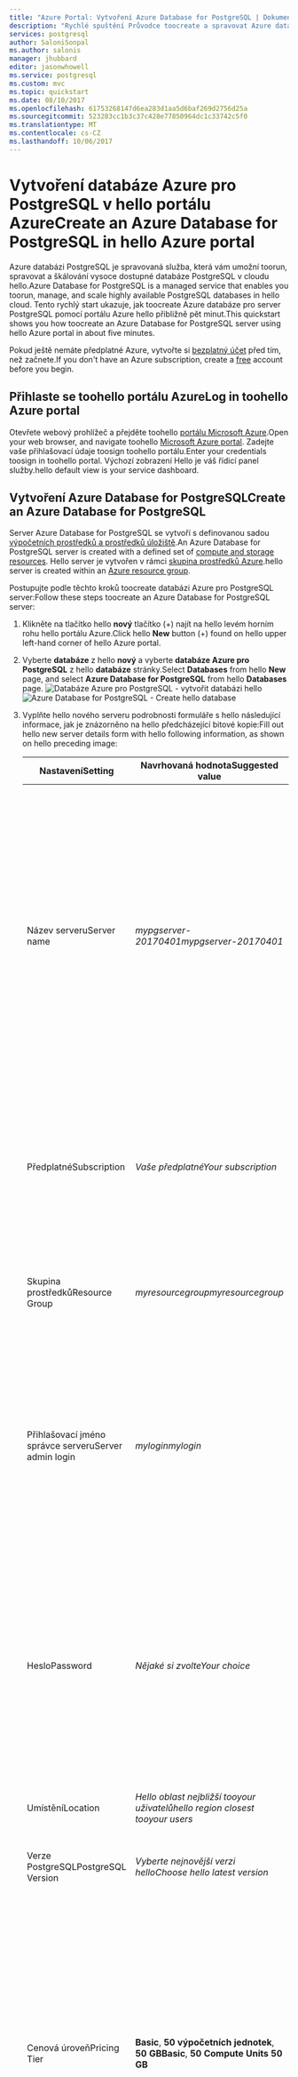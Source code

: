```yaml
---
title: "Azure Portal: Vytvoření Azure Database for PostgreSQL | Dokumentace Microsoftu"
description: "Rychlé spuštění Průvodce toocreate a spravovat Azure databáze pro server PostgreSQL pomocí portálu Azure uživatelské rozhraní."
services: postgresql
author: SaloniSonpal
ms.author: salonis
manager: jhubbard
editor: jasonwhowell
ms.service: postgresql
ms.custom: mvc
ms.topic: quickstart
ms.date: 08/10/2017
ms.openlocfilehash: 61753268147d6ea283d1aa5d6baf269d2756d25a
ms.sourcegitcommit: 523283cc1b3c37c428e77850964dc1c33742c5f0
ms.translationtype: MT
ms.contentlocale: cs-CZ
ms.lasthandoff: 10/06/2017
---
```

# <a name="create-an-azure-database-for-postgresql-in-hello-azure-portal"></a><span data-ttu-id="3c32f-103">Vytvoření databáze Azure pro PostgreSQL v hello portálu Azure</span><span class="sxs-lookup"><span data-stu-id="3c32f-103">Create an Azure Database for PostgreSQL in hello Azure portal</span></span>

<span data-ttu-id="3c32f-104">Azure databázi PostgreSQL je spravovaná služba, která vám umožní toorun, spravovat a škálování vysoce dostupné databáze PostgreSQL v cloudu hello.</span><span class="sxs-lookup"><span data-stu-id="3c32f-104">Azure Database for PostgreSQL is a managed service that enables you toorun, manage, and scale highly available PostgreSQL databases in hello cloud.</span></span> <span data-ttu-id="3c32f-105">Tento rychlý start ukazuje, jak toocreate Azure databáze pro server PostgreSQL pomocí portálu Azure hello přibližně pět minut.</span><span class="sxs-lookup"><span data-stu-id="3c32f-105">This quickstart shows you how toocreate an Azure Database for PostgreSQL server using hello Azure portal in about five minutes.</span></span>

<span data-ttu-id="3c32f-106">Pokud ještě nemáte předplatné Azure, vytvořte si [bezplatný účet](https://azure.microsoft.com/free/) před tím, než začnete.</span><span class="sxs-lookup"><span data-stu-id="3c32f-106">If you don't have an Azure subscription, create a [free](https://azure.microsoft.com/free/) account before you begin.</span></span>

## <a name="log-in-toohello-azure-portal"></a><span data-ttu-id="3c32f-107">Přihlaste se toohello portálu Azure</span><span class="sxs-lookup"><span data-stu-id="3c32f-107">Log in toohello Azure portal</span></span>
<span data-ttu-id="3c32f-108">Otevřete webový prohlížeč a přejděte toohello [portálu Microsoft Azure](https://portal.azure.com/).</span><span class="sxs-lookup"><span data-stu-id="3c32f-108">Open your web browser, and navigate toohello [Microsoft Azure portal](https://portal.azure.com/).</span></span> <span data-ttu-id="3c32f-109">Zadejte vaše přihlašovací údaje toosign toohello portálu.</span><span class="sxs-lookup"><span data-stu-id="3c32f-109">Enter your credentials toosign in toohello portal.</span></span> <span data-ttu-id="3c32f-110">Výchozí zobrazení Hello je váš řídicí panel služby.</span><span class="sxs-lookup"><span data-stu-id="3c32f-110">hello default view is your service dashboard.</span></span>

## <a name="create-an-azure-database-for-postgresql"></a><span data-ttu-id="3c32f-111">Vytvoření Azure Database for PostgreSQL</span><span class="sxs-lookup"><span data-stu-id="3c32f-111">Create an Azure Database for PostgreSQL</span></span>

<span data-ttu-id="3c32f-112">Server Azure Database for PostgreSQL se vytvoří s definovanou sadou [výpočetních prostředků a prostředků úložiště](./concepts-compute-unit-and-storage.md).</span><span class="sxs-lookup"><span data-stu-id="3c32f-112">An Azure Database for PostgreSQL server is created with a defined set of [compute and storage resources](./concepts-compute-unit-and-storage.md).</span></span> <span data-ttu-id="3c32f-113">Hello server je vytvořen v rámci [skupina prostředků Azure](../azure-resource-manager/resource-group-overview.md).</span><span class="sxs-lookup"><span data-stu-id="3c32f-113">hello server is created within an [Azure resource group](../azure-resource-manager/resource-group-overview.md).</span></span>

<span data-ttu-id="3c32f-114">Postupujte podle těchto kroků toocreate databázi Azure pro PostgreSQL server:</span><span class="sxs-lookup"><span data-stu-id="3c32f-114">Follow these steps toocreate an Azure Database for PostgreSQL server:</span></span>
1.  <span data-ttu-id="3c32f-115">Klikněte na tlačítko hello **nový** tlačítko (+) najít na hello levém horním rohu hello portálu Azure.</span><span class="sxs-lookup"><span data-stu-id="3c32f-115">Click hello **New** button (+) found on hello upper left-hand corner of hello Azure portal.</span></span>
2.  <span data-ttu-id="3c32f-116">Vyberte **databáze** z hello **nový** a vyberte **databáze Azure pro PostgreSQL** z hello **databáze** stránky.</span><span class="sxs-lookup"><span data-stu-id="3c32f-116">Select **Databases** from hello **New** page, and select **Azure Database for PostgreSQL** from hello **Databases** page.</span></span>
 <span data-ttu-id="3c32f-117">![Databáze Azure pro PostgreSQL - vytvořit databázi hello](./media/quickstart-create-database-portal/1-create-database.png)</span><span class="sxs-lookup"><span data-stu-id="3c32f-117">![Azure Database for PostgreSQL - Create hello database](./media/quickstart-create-database-portal/1-create-database.png)</span></span>

3.  <span data-ttu-id="3c32f-118">Vyplňte hello nového serveru podrobnosti formuláře s hello následující informace, jak je znázorněno na hello předcházející bitové kopie:</span><span class="sxs-lookup"><span data-stu-id="3c32f-118">Fill out hello new server details form with hello following information, as shown on hello preceding image:</span></span>

    <span data-ttu-id="3c32f-119">Nastavení</span><span class="sxs-lookup"><span data-stu-id="3c32f-119">Setting</span></span>|<span data-ttu-id="3c32f-120">Navrhovaná hodnota</span><span class="sxs-lookup"><span data-stu-id="3c32f-120">Suggested value</span></span>|<span data-ttu-id="3c32f-121">Popis</span><span class="sxs-lookup"><span data-stu-id="3c32f-121">Description</span></span>
    ---|---|---
    <span data-ttu-id="3c32f-122">Název serveru</span><span class="sxs-lookup"><span data-stu-id="3c32f-122">Server name</span></span> |<span data-ttu-id="3c32f-123">*mypgserver-20170401*</span><span class="sxs-lookup"><span data-stu-id="3c32f-123">*mypgserver-20170401*</span></span>|<span data-ttu-id="3c32f-124">Zvolte jedinečný název serveru, který identifikuje váš server Azure Database for PostgreSQL.</span><span class="sxs-lookup"><span data-stu-id="3c32f-124">Choose a unique name that identifies your Azure Database for PostgreSQL server.</span></span> <span data-ttu-id="3c32f-125">název domény Hello *postgres.database.azure.com* je název serveru připojením toohello přinášejí tooconnect aplikace k.</span><span class="sxs-lookup"><span data-stu-id="3c32f-125">hello domain name *postgres.database.azure.com* is appended toohello server name you provide for applications tooconnect to.</span></span> <span data-ttu-id="3c32f-126">název serveru Hello může obsahovat jenom malá písmena, číslice a znak hello pomlčku (-) a musí obsahovat od 3 do 63 znaků.</span><span class="sxs-lookup"><span data-stu-id="3c32f-126">hello server name can contain only lowercase letters, numbers, and hello hyphen (-) character, and it must contain from 3 through 63 characters.</span></span>
    <span data-ttu-id="3c32f-127">Předplatné</span><span class="sxs-lookup"><span data-stu-id="3c32f-127">Subscription</span></span>|<span data-ttu-id="3c32f-128">*Vaše předplatné*</span><span class="sxs-lookup"><span data-stu-id="3c32f-128">*Your subscription*</span></span>|<span data-ttu-id="3c32f-129">Hello předplatné Azure, který má toouse pro váš server.</span><span class="sxs-lookup"><span data-stu-id="3c32f-129">hello Azure subscription that you want toouse for your server.</span></span> <span data-ttu-id="3c32f-130">Pokud máte více předplatných, zvolte hello příslušné předplatné, ve kterém se fakturuje hello prostředků pro.</span><span class="sxs-lookup"><span data-stu-id="3c32f-130">If you have multiple subscriptions, choose hello appropriate subscription in which hello resource is billed for.</span></span>
    <span data-ttu-id="3c32f-131">Skupina prostředků</span><span class="sxs-lookup"><span data-stu-id="3c32f-131">Resource Group</span></span>|<span data-ttu-id="3c32f-132">*myresourcegroup*</span><span class="sxs-lookup"><span data-stu-id="3c32f-132">*myresourcegroup*</span></span>| <span data-ttu-id="3c32f-133">Můžete vytvořit nový název skupiny prostředků nebo použít některý ze stávajících ve vašem předplatném.</span><span class="sxs-lookup"><span data-stu-id="3c32f-133">You may make a new resource group name, or use an existing one from your subscription.</span></span>
    <span data-ttu-id="3c32f-134">Přihlašovací jméno správce serveru</span><span class="sxs-lookup"><span data-stu-id="3c32f-134">Server admin login</span></span> |<span data-ttu-id="3c32f-135">*mylogin*</span><span class="sxs-lookup"><span data-stu-id="3c32f-135">*mylogin*</span></span>| <span data-ttu-id="3c32f-136">Zkontrolujte vlastní toouse účtu přihlášení, při připojování serveru toohello.</span><span class="sxs-lookup"><span data-stu-id="3c32f-136">Make your own login account toouse when connecting toohello server.</span></span> <span data-ttu-id="3c32f-137">Hello správce přihlašovací jméno nemůže být 'azure_superuser', 'azure_pg_admin', "admin", 'správce, "kořenový", 'hosta' nebo 'veřejné' a nesmí začínat na 'pg_'.</span><span class="sxs-lookup"><span data-stu-id="3c32f-137">hello admin login name cannot be 'azure_superuser', 'azure_pg_admin', 'admin', 'administrator', 'root', 'guest', or 'public', and cannot start with 'pg_'.</span></span>
    <span data-ttu-id="3c32f-138">Heslo</span><span class="sxs-lookup"><span data-stu-id="3c32f-138">Password</span></span> |<span data-ttu-id="3c32f-139">*Nějaké si zvolte*</span><span class="sxs-lookup"><span data-stu-id="3c32f-139">*Your choice*</span></span> | <span data-ttu-id="3c32f-140">Vytvořte nové heslo pro účet správce serveru hello.</span><span class="sxs-lookup"><span data-stu-id="3c32f-140">Create a new password for hello server admin account.</span></span> <span data-ttu-id="3c32f-141">Musí obsahovat z 8 too128 znaků.</span><span class="sxs-lookup"><span data-stu-id="3c32f-141">Must contain from 8 too128 characters.</span></span> <span data-ttu-id="3c32f-142">Heslo musí obsahovat znaky ze tří z následujících kategorií hello: velká písmena, malá písmena anglické abecedy, čísla (0-9) a jiné než alfanumerické znaky (!, $, #, %, atd.).</span><span class="sxs-lookup"><span data-stu-id="3c32f-142">Your password must contain characters from three of hello following categories – English uppercase letters, English lowercase letters, numbers (0-9), and non-alphanumeric characters (!, $, #, %, etc.).</span></span>
    <span data-ttu-id="3c32f-143">Umístění</span><span class="sxs-lookup"><span data-stu-id="3c32f-143">Location</span></span>|<span data-ttu-id="3c32f-144">*Hello oblast nejbližší tooyour uživatelů*</span><span class="sxs-lookup"><span data-stu-id="3c32f-144">*hello region closest tooyour users*</span></span>| <span data-ttu-id="3c32f-145">Vyberte hello umístění, které je nejblíže tooyour uživatele.</span><span class="sxs-lookup"><span data-stu-id="3c32f-145">Choose hello location that's closest tooyour users.</span></span>
    <span data-ttu-id="3c32f-146">Verze PostgreSQL</span><span class="sxs-lookup"><span data-stu-id="3c32f-146">PostgreSQL Version</span></span>|<span data-ttu-id="3c32f-147">*Vyberte nejnovější verzi hello*</span><span class="sxs-lookup"><span data-stu-id="3c32f-147">*Choose hello latest version*</span></span>| <span data-ttu-id="3c32f-148">Vyberte nejnovější verzi hello, pokud nemáte konkrétní požadavky.</span><span class="sxs-lookup"><span data-stu-id="3c32f-148">Choose hello latest version unless you have specific requirements.</span></span>
    <span data-ttu-id="3c32f-149">Cenová úroveň</span><span class="sxs-lookup"><span data-stu-id="3c32f-149">Pricing Tier</span></span> | <span data-ttu-id="3c32f-150">**Basic**, **50 výpočetních jednotek**, **50 GB**</span><span class="sxs-lookup"><span data-stu-id="3c32f-150">**Basic**, **50 Compute Units** **50 GB**</span></span> | <span data-ttu-id="3c32f-151">Klikněte na tlačítko **cenová úroveň** toospecify hello služby vrstvy a úroveň výkonu pro novou databázi.</span><span class="sxs-lookup"><span data-stu-id="3c32f-151">Click **Pricing tier** toospecify hello service tier and performance level for your new database.</span></span> <span data-ttu-id="3c32f-152">Zvolte úroveň Basic hello karty v horní části hello.</span><span class="sxs-lookup"><span data-stu-id="3c32f-152">Choose Basic tier in hello tab at hello top.</span></span> <span data-ttu-id="3c32f-153">Klikněte na tlačítko hello levého konce hello výpočetní jednotky posuvníku tooadjust hello hodnota toohello minimem k dispozici pro tento rychlý start.</span><span class="sxs-lookup"><span data-stu-id="3c32f-153">Click hello left end of hello Compute Units slider tooadjust hello value toohello least amount available for this quickstart.</span></span> <span data-ttu-id="3c32f-154">Klikněte na tlačítko **Ok** toosave hello cenová úroveň výběru.</span><span class="sxs-lookup"><span data-stu-id="3c32f-154">Click **Ok** toosave hello pricing tier selection.</span></span> <span data-ttu-id="3c32f-155">V tématu hello následující snímek obrazovky.</span><span class="sxs-lookup"><span data-stu-id="3c32f-155">See hello following screenshot.</span></span>
    | <span data-ttu-id="3c32f-156">Toodashboard PIN kód</span><span class="sxs-lookup"><span data-stu-id="3c32f-156">Pin toodashboard</span></span> | <span data-ttu-id="3c32f-157">Zaškrtnout</span><span class="sxs-lookup"><span data-stu-id="3c32f-157">Check</span></span> | <span data-ttu-id="3c32f-158">Zkontrolujte hello **Pin toodashboard** možnost tooallow snadné sledování serveru na stránce hello front řídicí panel portálu Azure.</span><span class="sxs-lookup"><span data-stu-id="3c32f-158">Check hello **Pin toodashboard** option tooallow easy tracking of your server on hello front dashboard page of your Azure portal.</span></span>

  > [!IMPORTANT]
  > <span data-ttu-id="3c32f-159">Hello přihlašovací jméno správce serveru a heslo, které tady zadáte jsou požadované toolog toohello serveru a její databáze dále v této úvodní.</span><span class="sxs-lookup"><span data-stu-id="3c32f-159">hello server admin login and password that you specify here are required toolog in toohello server and its databases later in this quick start.</span></span> <span data-ttu-id="3c32f-160">Tyto informace si zapamatujte nebo poznamenejte pro pozdější použití.</span><span class="sxs-lookup"><span data-stu-id="3c32f-160">Remember or record this information for later use.</span></span>

    ![Azure databázi PostgreSQL - vybrat hello cenové úrovně](./media/quickstart-create-database-portal/2-service-tier.png)

4.  <span data-ttu-id="3c32f-162">Klikněte na tlačítko **vytvořit** tooprovision hello serveru.</span><span class="sxs-lookup"><span data-stu-id="3c32f-162">Click **Create** tooprovision hello server.</span></span> <span data-ttu-id="3c32f-163">Zřizování trvá několik minut, až minut too20 maximální.</span><span class="sxs-lookup"><span data-stu-id="3c32f-163">Provisioning takes a few minutes, up too20 minutes maximum.</span></span>

5.  <span data-ttu-id="3c32f-164">Na panelu nástrojů hello, klikněte na tlačítko **oznámení** procesu nasazení toomonitor hello.</span><span class="sxs-lookup"><span data-stu-id="3c32f-164">On hello toolbar, click **Notifications** toomonitor hello deployment process.</span></span>
 <span data-ttu-id="3c32f-165">![Azure Database for PostgreSQL – zobrazení oznámení](./media/quickstart-create-database-portal/3-notifications.png)</span><span class="sxs-lookup"><span data-stu-id="3c32f-165">![Azure Database for PostgreSQL - See notifications](./media/quickstart-create-database-portal/3-notifications.png)</span></span>
   
  <span data-ttu-id="3c32f-166">Ve výchozím nastavení se databáze **postgres** vytvoří v rámci vašeho serveru.</span><span class="sxs-lookup"><span data-stu-id="3c32f-166">By default, **postgres** database gets created under your server.</span></span> <span data-ttu-id="3c32f-167">Hello [postgres](https://www.postgresql.org/docs/9.6/static/app-initdb.html) databáze je výchozí databáze určené výhradně pro uživatele, nástroje a aplikace třetích stran.</span><span class="sxs-lookup"><span data-stu-id="3c32f-167">hello [postgres](https://www.postgresql.org/docs/9.6/static/app-initdb.html) database is a default database meant for use by users, utilities, and third-party applications.</span></span> 

## <a name="configure-a-server-level-firewall-rule"></a><span data-ttu-id="3c32f-168">Konfigurace pravidla brány firewall na úrovni serveru</span><span class="sxs-lookup"><span data-stu-id="3c32f-168">Configure a server-level firewall rule</span></span>

<span data-ttu-id="3c32f-169">Hello databáze Azure pro službu PostgreSQL vytvoří brána firewall na úrovni serveru hello.</span><span class="sxs-lookup"><span data-stu-id="3c32f-169">hello Azure Database for PostgreSQL service creates a firewall at hello server-level.</span></span> <span data-ttu-id="3c32f-170">Tato brána firewall brání externí aplikace a nástroje pro připojení serveru toohello a všechny databáze na serveru hello, pokud pravidlo brány firewall není vytvořená tooopen hello brány firewall pro konkrétní IP adresy.</span><span class="sxs-lookup"><span data-stu-id="3c32f-170">This firewall prevents external applications and tools from connecting toohello server and any databases on hello server, unless a firewall rule is created tooopen hello firewall for specific IP addresses.</span></span> 

1.  <span data-ttu-id="3c32f-171">Po dokončení nasazení hello umístit si server.</span><span class="sxs-lookup"><span data-stu-id="3c32f-171">Locate your server after hello deployment completes.</span></span> <span data-ttu-id="3c32f-172">V případě potřeby ho můžete vyhledat.</span><span class="sxs-lookup"><span data-stu-id="3c32f-172">If needed, you can search for it.</span></span> <span data-ttu-id="3c32f-173">Klikněte například na **všechny prostředky** z nabídky na levé straně hello a zadejte název serveru hello (jako je například hello *mypgserver 20170401*) toosearch pro nově vytvořený server.</span><span class="sxs-lookup"><span data-stu-id="3c32f-173">For example, click **All Resources** from hello left-hand menu and type in hello server name (such as hello example *mypgserver-20170401*) toosearch for your newly created server.</span></span> <span data-ttu-id="3c32f-174">Klikněte na název serveru uvedené v výsledek hledání hello.</span><span class="sxs-lookup"><span data-stu-id="3c32f-174">Click on your server name listed in hello search result.</span></span> <span data-ttu-id="3c32f-175">Hello **přehled** stránky pro váš server otevře a poskytuje možnosti pro další konfiguraci.</span><span class="sxs-lookup"><span data-stu-id="3c32f-175">hello **Overview** page for your server opens and provides options for further configuration.</span></span>
 
    ![Azure Database for PostgreSQL – hledání názvu serveru](./media/quickstart-create-database-portal/4-locate.png)

2.  <span data-ttu-id="3c32f-177">Na stránce server hello vyberte **zabezpečení připojení**.</span><span class="sxs-lookup"><span data-stu-id="3c32f-177">On hello server page, select **Connection security**.</span></span> 
    <span data-ttu-id="3c32f-178">![Azure Database for PostgreSQL – vytvoření pravidla brány firewall](./media/quickstart-create-database-portal/5-firewall-2.png)</span><span class="sxs-lookup"><span data-stu-id="3c32f-178">![Azure Database for PostgreSQL - Create Firewall rule](./media/quickstart-create-database-portal/5-firewall-2.png)</span></span>

3.  <span data-ttu-id="3c32f-179">V části hello **pravidla brány Firewall** záhlaví, klikněte na tlačítko hello prázdné textového pole v hello **název pravidla** sloupec toobegin vytvoření pravidla brány firewall hello.</span><span class="sxs-lookup"><span data-stu-id="3c32f-179">Under hello **Firewall rules** heading, click in hello blank text box in hello **Rule Name** column toobegin creating hello firewall rule.</span></span> 

    <span data-ttu-id="3c32f-180">Pro tento rychlý start můžeme povolit všechny IP adresy do serveru hello vyplněním hello textového pole v každém sloupci s hello následující hodnoty:</span><span class="sxs-lookup"><span data-stu-id="3c32f-180">For this quick start, let's allow all IP addresses into hello server by filling in hello text box in each column with hello following values:</span></span>

    <span data-ttu-id="3c32f-181">Název pravidla</span><span class="sxs-lookup"><span data-stu-id="3c32f-181">Rule Name</span></span> | <span data-ttu-id="3c32f-182">Počáteční IP adresa</span><span class="sxs-lookup"><span data-stu-id="3c32f-182">Start IP</span></span> | <span data-ttu-id="3c32f-183">Koncová IP adresa</span><span class="sxs-lookup"><span data-stu-id="3c32f-183">End IP</span></span> 
    ---|---|---
    <span data-ttu-id="3c32f-184">AllowAllIps</span><span class="sxs-lookup"><span data-stu-id="3c32f-184">AllowAllIps</span></span> |  <span data-ttu-id="3c32f-185">0.0.0.0</span><span class="sxs-lookup"><span data-stu-id="3c32f-185">0.0.0.0</span></span> | <span data-ttu-id="3c32f-186">255.255.255.255</span><span class="sxs-lookup"><span data-stu-id="3c32f-186">255.255.255.255</span></span>

4. <span data-ttu-id="3c32f-187">Na hello horním panelu nástrojů stránky zabezpečení hello připojení, klikněte na tlačítko **Uložit**.</span><span class="sxs-lookup"><span data-stu-id="3c32f-187">On hello upper toolbar of hello Connection security page, click **Save**.</span></span> <span data-ttu-id="3c32f-188">Počkejte pár chvil a Všimněte si hello oznámení zobrazující, že aktualizace zabezpečení připojení byla dokončena úspěšně než budete pokračovat.</span><span class="sxs-lookup"><span data-stu-id="3c32f-188">Wait for a few moments and notice hello notification showing that updating connection security has finished successfully before continuing.</span></span>

    > [!NOTE]
    > <span data-ttu-id="3c32f-189">Připojení tooyour Azure databáze pro PostgreSQL server komunikovat přes port 5432.</span><span class="sxs-lookup"><span data-stu-id="3c32f-189">Connections tooyour Azure Database for PostgreSQL server communicate over port 5432.</span></span> <span data-ttu-id="3c32f-190">Pokud se pokoušíte tooconnect z podnikové sítě, odchozí provoz přes port 5432 nemusí mít povolený bránou firewall vaší sítě.</span><span class="sxs-lookup"><span data-stu-id="3c32f-190">If you are trying tooconnect from within a corporate network, outbound traffic over port 5432 may not be allowed by your network's firewall.</span></span> <span data-ttu-id="3c32f-191">Pokud ano, nebudete moct tooconnect tooyour serveru, pokud vaše IT oddělení otevře port 5432.</span><span class="sxs-lookup"><span data-stu-id="3c32f-191">If so, you will not be able tooconnect tooyour server unless your IT department opens port 5432.</span></span>
    >

## <a name="get-hello-connection-information"></a><span data-ttu-id="3c32f-192">Získat informace o připojení hello</span><span class="sxs-lookup"><span data-stu-id="3c32f-192">Get hello connection information</span></span>

<span data-ttu-id="3c32f-193">Při vytvoření našeho serveru Azure Database for PostgreSQL se vytvoří i výchozí databáze **postgres**.</span><span class="sxs-lookup"><span data-stu-id="3c32f-193">When we created our Azure Database for PostgreSQL server, a default database named **postgres** gets created.</span></span> <span data-ttu-id="3c32f-194">tooconnect tooyour databázový server, musíte tooremember hello celého serveru název a správce přihlašovací údaje.</span><span class="sxs-lookup"><span data-stu-id="3c32f-194">tooconnect tooyour database server, you need tooremember hello full server name and admin login credentials.</span></span> <span data-ttu-id="3c32f-195">Může mít poznamenat tyto hodnoty dříve v hello rychlý start článku.</span><span class="sxs-lookup"><span data-stu-id="3c32f-195">You may have noted those values earlier in hello quick start article.</span></span> <span data-ttu-id="3c32f-196">V případě, že jste to udělali není, budete moci snadno najít hello název a přihlašovací informace o serveru ze stránky přehled server hello v hello portálu Azure.</span><span class="sxs-lookup"><span data-stu-id="3c32f-196">In case you did not, you can easily find hello server name and login information from hello server Overview page in hello Azure portal.</span></span>

1. <span data-ttu-id="3c32f-197">Otevřete stránku **Přehled** vašeho serveru.</span><span class="sxs-lookup"><span data-stu-id="3c32f-197">Open your server's **Overview** page.</span></span> <span data-ttu-id="3c32f-198">Poznamenejte si hello **název serveru** a **přihlašovací jméno pro Server správce**.</span><span class="sxs-lookup"><span data-stu-id="3c32f-198">Make a note of hello **Server name** and **Server admin login name**.</span></span>
    <span data-ttu-id="3c32f-199">Ukazatele myši každé pole a toohello vpravo od textu hello se zobrazí ikona kopírování hello.</span><span class="sxs-lookup"><span data-stu-id="3c32f-199">Hover your cursor over each field, and hello copy icon appears toohello right of hello text.</span></span> <span data-ttu-id="3c32f-200">Klikněte na ikonu kopírování hello jako potřebné toocopy hello hodnoty.</span><span class="sxs-lookup"><span data-stu-id="3c32f-200">Click hello copy icon as needed toocopy hello values.</span></span>

 ![Azure Database for PostgreSQL – přihlašovací jméno správce serveru](./media/quickstart-create-database-portal/6-server-name.png)

## <a name="connect-toopostgresql-database-using-psql-in-cloud-shell"></a><span data-ttu-id="3c32f-202">Připojit databáze tooPostgreSQL pomocí psql v prostředí cloudu</span><span class="sxs-lookup"><span data-stu-id="3c32f-202">Connect tooPostgreSQL database using psql in Cloud Shell</span></span>

<span data-ttu-id="3c32f-203">Existuje řada aplikací můžete použít tooconnect tooyour Azure databáze pro PostgreSQL server.</span><span class="sxs-lookup"><span data-stu-id="3c32f-203">There are a number of applications you can use tooconnect tooyour Azure Database for PostgreSQL server.</span></span> <span data-ttu-id="3c32f-204">Nejprve použijeme hello psql nástroj příkazového řádku tooillustrate jak tooconnect toohello serveru.</span><span class="sxs-lookup"><span data-stu-id="3c32f-204">Let's first use hello psql command-line utility tooillustrate how tooconnect toohello server.</span></span>  <span data-ttu-id="3c32f-205">Můžete použít webový prohlížeč a hello prostředí cloudu Azure podle postupu popsaného tady bez hello potřebovat tooinstall žádný další software.</span><span class="sxs-lookup"><span data-stu-id="3c32f-205">You can use a web browser and hello Azure Cloud Shell as described here without hello need tooinstall any additional software.</span></span> <span data-ttu-id="3c32f-206">Pokud máte nástroj psql hello nainstalovány místně na vlastní počítače, můžete zde také připojit.</span><span class="sxs-lookup"><span data-stu-id="3c32f-206">If you have hello psql utility installed locally on your own machine, you can connect from there as well.</span></span>

1. <span data-ttu-id="3c32f-207">Spusťte hello prostředí cloudu Azure prostřednictvím terminálu ikonu hello v horním navigačním podokně hello.</span><span class="sxs-lookup"><span data-stu-id="3c32f-207">Launch hello Azure Cloud Shell via hello terminal icon on hello top navigation pane.</span></span>

   ![Azure Database for PostgreSQL – ikona terminálu Azure Cloud Shell](./media/quickstart-create-database-portal/7-cloud-console.png)

2. <span data-ttu-id="3c32f-209">Otevře se v prohlížeči, které příkazy prostředí bash tootype Hello prostředí cloudu Azure.</span><span class="sxs-lookup"><span data-stu-id="3c32f-209">hello Azure Cloud Shell opens in your browser, enabling you tootype bash shell commands.</span></span>

   ![Azure Database for PostgreSQL – příkazový řádek Bash služby Azure Shell](./media/quickstart-create-database-portal/8-bash.png)

3. <span data-ttu-id="3c32f-211">Na příkazovém řádku prostředí cloudu hello připojte databáze tooa ve vaší databázi Azure pro PostgreSQL server zadáním hello psql příkazového řádku hello zelená řádku.</span><span class="sxs-lookup"><span data-stu-id="3c32f-211">At hello Cloud Shell prompt, connect tooa database in your Azure Database for PostgreSQL server by typing hello psql command line at hello green prompt.</span></span>

    <span data-ttu-id="3c32f-212">Hello následující formát je použité tooconnect tooan Azure databáze pro server PostgreSQL s hello [psql](https://www.postgresql.org/docs/9.6/static/app-psql.html) nástroj:</span><span class="sxs-lookup"><span data-stu-id="3c32f-212">hello following format is used tooconnect tooan Azure Database for PostgreSQL server with hello [psql](https://www.postgresql.org/docs/9.6/static/app-psql.html) utility:</span></span>
    ```bash
    psql --host=<yourserver> --port=<port> --username=<server admin login> --dbname=<database name>
    ```

    <span data-ttu-id="3c32f-213">Například následující příkaz hello připojuje server tooan příklad:</span><span class="sxs-lookup"><span data-stu-id="3c32f-213">For example, hello following command connects tooan example server:</span></span>

    ```bash
    psql --host=mypgserver-20170401.postgres.database.azure.com --port=5432 --username=mylogin@mypgserver-20170401 --dbname=postgres
    ```

    <span data-ttu-id="3c32f-214">Parametr psql</span><span class="sxs-lookup"><span data-stu-id="3c32f-214">psql parameter</span></span> |<span data-ttu-id="3c32f-215">Navrhovaná hodnota</span><span class="sxs-lookup"><span data-stu-id="3c32f-215">Suggested value</span></span>|<span data-ttu-id="3c32f-216">Popis</span><span class="sxs-lookup"><span data-stu-id="3c32f-216">Description</span></span>
    ---|---|---
    <span data-ttu-id="3c32f-217">--host</span><span class="sxs-lookup"><span data-stu-id="3c32f-217">--host</span></span> | <span data-ttu-id="3c32f-218">*název serveru*</span><span class="sxs-lookup"><span data-stu-id="3c32f-218">*server name*</span></span> | <span data-ttu-id="3c32f-219">Zadejte hello hodnota názvu serveru, která byla použita při předtím vytvořili hello databáze Azure pro PostgreSQL.</span><span class="sxs-lookup"><span data-stu-id="3c32f-219">Specify hello server name value that was used when you created hello Azure Database for PostgreSQL earlier.</span></span> <span data-ttu-id="3c32f-220">Náš ukázkový server v příkladu je mypgserver-20170401.postgres.database.azure.com. Použití hello plně kvalifikovaný název domény (\*. postgres.database.azure.com) jako v příkladu hello.</span><span class="sxs-lookup"><span data-stu-id="3c32f-220">Our example server shown is mypgserver-20170401.postgres.database.azure.com. Use hello fully qualified domain name (\*.postgres.database.azure.com) as shown in hello example.</span></span> <span data-ttu-id="3c32f-221">Pokud si nepamatujete název serveru, postupujte podle kroků hello v hello předchozí část tooget hello informace o připojení.</span><span class="sxs-lookup"><span data-stu-id="3c32f-221">Follow hello steps in hello previous section tooget hello connection information if you do not remember your server name.</span></span> 
    <span data-ttu-id="3c32f-222">--port</span><span class="sxs-lookup"><span data-stu-id="3c32f-222">--port</span></span> | <span data-ttu-id="3c32f-223">**5432**</span><span class="sxs-lookup"><span data-stu-id="3c32f-223">**5432**</span></span> | <span data-ttu-id="3c32f-224">Vždy používejte port 5432 při připojování tooAzure databáze pro PostgreSQL.</span><span class="sxs-lookup"><span data-stu-id="3c32f-224">Always use port 5432 when connecting tooAzure Database for PostgreSQL.</span></span> 
    <span data-ttu-id="3c32f-225">--username</span><span class="sxs-lookup"><span data-stu-id="3c32f-225">--username</span></span> | <span data-ttu-id="3c32f-226">*přihlašovací jméno správce serveru*</span><span class="sxs-lookup"><span data-stu-id="3c32f-226">*server admin login name*</span></span> |<span data-ttu-id="3c32f-227">Zadejte hello serveru správce přihlašovací uživatelské jméno, když máte vytvořený hello databáze Azure pro PostgreSQL.</span><span class="sxs-lookup"><span data-stu-id="3c32f-227">Type in hello  server admin login username supplied when you created hello Azure Database for PostgreSQL earlier.</span></span> <span data-ttu-id="3c32f-228">Pokud si nepamatujete hello uživatelské jméno, postupujte podle kroků hello v hello předchozí část tooget hello informace o připojení.</span><span class="sxs-lookup"><span data-stu-id="3c32f-228">Follow hello steps in hello previous section tooget hello connection information if you do not remember hello username.</span></span>  <span data-ttu-id="3c32f-229">Formát Hello je  *username@servername* .</span><span class="sxs-lookup"><span data-stu-id="3c32f-229">hello format is *username@servername*.</span></span>
    <span data-ttu-id="3c32f-230">--dbname</span><span class="sxs-lookup"><span data-stu-id="3c32f-230">--dbname</span></span> | <span data-ttu-id="3c32f-231">**postgres**</span><span class="sxs-lookup"><span data-stu-id="3c32f-231">**postgres**</span></span> | <span data-ttu-id="3c32f-232">Název databáze pomocí hello výchozí vygenerované systémem *postgres* pro první připojení hello.</span><span class="sxs-lookup"><span data-stu-id="3c32f-232">Use hello default system generated database name *postgres* for hello first connection.</span></span> <span data-ttu-id="3c32f-233">Později vytvoříte vlastní databázi.</span><span class="sxs-lookup"><span data-stu-id="3c32f-233">Later you create your own database.</span></span>

    <span data-ttu-id="3c32f-234">Po spuštěný příkaz psql hello s vlastními hodnotami parametrů jste heslo správce serveru výzvami tootype hello.</span><span class="sxs-lookup"><span data-stu-id="3c32f-234">After running hello psql command, with your own parameter values, you are prompted tootype hello server admin password.</span></span> <span data-ttu-id="3c32f-235">Toto heslo je hello stejné, že jste zadali při vytváření hello server.</span><span class="sxs-lookup"><span data-stu-id="3c32f-235">This password is hello same that you provided when you created hello server.</span></span> 

    <span data-ttu-id="3c32f-236">Parametr psql</span><span class="sxs-lookup"><span data-stu-id="3c32f-236">psql parameter</span></span> |<span data-ttu-id="3c32f-237">Navrhovaná hodnota</span><span class="sxs-lookup"><span data-stu-id="3c32f-237">Suggested value</span></span>|<span data-ttu-id="3c32f-238">Popis</span><span class="sxs-lookup"><span data-stu-id="3c32f-238">Description</span></span>
    ---|---|---
    <span data-ttu-id="3c32f-239">heslo</span><span class="sxs-lookup"><span data-stu-id="3c32f-239">password</span></span> | <span data-ttu-id="3c32f-240">*vaše heslo správce*</span><span class="sxs-lookup"><span data-stu-id="3c32f-240">*your admin password*</span></span> | <span data-ttu-id="3c32f-241">Všimněte si, hello typové heslo, které znaky nejsou zobrazeny na hello bash výzva.</span><span class="sxs-lookup"><span data-stu-id="3c32f-241">Note, hello typed password characters are not shown on hello bash prompt.</span></span> <span data-ttu-id="3c32f-242">Stiskněte klávesu enter po zadali všechny znaky tooauthenticate hello a připojení.</span><span class="sxs-lookup"><span data-stu-id="3c32f-242">Press enter after you have typed all hello characters tooauthenticate and connect.</span></span>

    <span data-ttu-id="3c32f-243">Po připojení, zobrazí nástroj psql hello postgres řádku, kde zadáte příkazy sql.</span><span class="sxs-lookup"><span data-stu-id="3c32f-243">Once connected, hello psql utility displays a postgres prompt where you type sql commands.</span></span> <span data-ttu-id="3c32f-244">Ve výstupu hello počáteční připojení může se zobrazit upozornění, protože hello psql v hello prostředí cloudu Azure může být jinou verzi než hello databáze Azure pro verzi serveru PostgreSQL.</span><span class="sxs-lookup"><span data-stu-id="3c32f-244">In hello initial connection output, a warning may be displayed since hello psql in hello Azure Cloud Shell may be a different  version than hello Azure Database for PostgreSQL server version.</span></span> 
    
    <span data-ttu-id="3c32f-245">Příklad výstupu nástroje psql:</span><span class="sxs-lookup"><span data-stu-id="3c32f-245">Example psql output:</span></span>
    ```bash
    psql (9.5.7, server 9.6.2)
    WARNING: psql major version 9.5, server major version 9.6.
        Some psql features might not work.
    SSL connection (protocol: TLSv1.2, cipher: ECDHE-RSA-AES256-SHA384, bits: 256, compression: off)
    Type "help" for help.
   
    postgres=> 
    ```

    > [!TIP]
    > <span data-ttu-id="3c32f-246">Pokud brána firewall hello není nakonfigurovaný tooallow hello IP adresu hello prostředí cloudu Azure, hello došlo k následující chybě:</span><span class="sxs-lookup"><span data-stu-id="3c32f-246">If hello firewall is not configured tooallow hello IP address of hello Azure Cloud Shell, hello following error occurs:</span></span>
    > 
    > <span data-ttu-id="3c32f-247">"psql: FATAL: no pg_hba.conf entry for host "138.91.195.82", user "mylogin", database "postgres", SSL on FATAL:  SSL connection is required. (psql: ZÁVAŽNÁ CHYBA: nenalezen žádný záznam pg_hba.conf pro hostitele 138.91.195.82, uživatele mylogin, databázi postgres, ZÁVAŽNÁ CHYBA SSL: vyžaduje se připojení SSL.)</span><span class="sxs-lookup"><span data-stu-id="3c32f-247">"psql: FATAL:  no pg_hba.conf entry for host "138.91.195.82", user "mylogin", database "postgres", SSL on FATAL:  SSL connection is required.</span></span> <span data-ttu-id="3c32f-248">Zadejte možnosti SSL a zkuste to znovu.</span><span class="sxs-lookup"><span data-stu-id="3c32f-248">Please specify SSL options and retry.</span></span>
    > 
    > <span data-ttu-id="3c32f-249">Chyba hello tooresolve, ujistěte se, hello serveru konfigurace odpovídá hello kroky hello *nakonfigurujte pravidlo brány firewall na úrovni serveru* hello článku.</span><span class="sxs-lookup"><span data-stu-id="3c32f-249">tooresolve hello error, make sure hello server configuration matches hello steps in hello *Configure a server-level firewall rule* section of hello article.</span></span>

4.  <span data-ttu-id="3c32f-250">Vytvořte prázdnou databázi na hello výzva zadáním hello následující příkaz:</span><span class="sxs-lookup"><span data-stu-id="3c32f-250">Create a blank database at hello prompt by typing hello following command:</span></span>
    ```bash
    CREATE DATABASE mypgsqldb;
    ```
    <span data-ttu-id="3c32f-251">příkaz Hello může trvat pár chvil toocomplete.</span><span class="sxs-lookup"><span data-stu-id="3c32f-251">hello command may take a few moments toocomplete.</span></span> 

5.  <span data-ttu-id="3c32f-252">Na příkazovém řádku hello spustit následující příkaz tooswitch připojení toohello nově vytvořený databáze hello **mypgsqldb**.</span><span class="sxs-lookup"><span data-stu-id="3c32f-252">At hello prompt, execute hello following command tooswitch connection toohello newly created database **mypgsqldb**.</span></span>
    ```bash
    \c mypgsqldb
    ```

6.  <span data-ttu-id="3c32f-253">Zadejte \q a stiskněte klávesu ENTER tooquit psql.</span><span class="sxs-lookup"><span data-stu-id="3c32f-253">Type \q and then press ENTER tooquit psql.</span></span> <span data-ttu-id="3c32f-254">Po dokončení můžete zavřít hello prostředí cloudu Azure.</span><span class="sxs-lookup"><span data-stu-id="3c32f-254">You can close hello Azure Cloud Shell after you are done.</span></span>

<span data-ttu-id="3c32f-255">Teď už máte připojením toohello Azure databáze PostgreSQL a vytvořit prázdnou uživatelské databáze.</span><span class="sxs-lookup"><span data-stu-id="3c32f-255">Now you have connected toohello Azure Database for PostgreSQL and created a blank user database.</span></span> <span data-ttu-id="3c32f-256">Pokračujte toohello další části tooconnect pomocí jiné běžné nástroje pgAdmin.</span><span class="sxs-lookup"><span data-stu-id="3c32f-256">Continue toohello next section tooconnect using another common tool, pgAdmin.</span></span>

## <a name="connect-toopostgresql-database-using-pgadmin"></a><span data-ttu-id="3c32f-257">Připojit databáze tooPostgreSQL pomocí pgAdmin</span><span class="sxs-lookup"><span data-stu-id="3c32f-257">Connect tooPostgreSQL database using pgAdmin</span></span>

<span data-ttu-id="3c32f-258">tooconnect tooAzure PostgreSQL serveru pomocí hello grafického uživatelského rozhraní nástroje _pgAdmin_</span><span class="sxs-lookup"><span data-stu-id="3c32f-258">tooconnect tooAzure PostgreSQL server using hello GUI tool _pgAdmin_</span></span>
1.  <span data-ttu-id="3c32f-259">Spusťte hello _pgAdmin_ aplikace na klientském počítači.</span><span class="sxs-lookup"><span data-stu-id="3c32f-259">Launch hello _pgAdmin_ application on your client computer.</span></span> <span data-ttu-id="3c32f-260">_pgAdmin_ můžete nainstalovat ze stránky http://www.pgadmin.org/.</span><span class="sxs-lookup"><span data-stu-id="3c32f-260">You can install _pgAdmin_ from http://www.pgadmin.org/.</span></span>
2.  <span data-ttu-id="3c32f-261">Klikněte na tlačítko hello **přidejte nový Server** na ikonu hello **rychlé odkazy** oddílu v centru hello hello stránka řídicího panelu.</span><span class="sxs-lookup"><span data-stu-id="3c32f-261">Click hello **Add New Server** icon from hello **Quick Links** section in hello center of hello Dashboard page.</span></span>
3.  <span data-ttu-id="3c32f-262">V hello **vytvoření - serveru** dialogové okno **Obecné** zadejte jedinečný popisný název pro hello server, jako například **Azure PostgreSQL Server**.</span><span class="sxs-lookup"><span data-stu-id="3c32f-262">In hello **Create - Server** dialog box **General** tab, enter a unique friendly Name for hello server, such as **Azure PostgreSQL Server**.</span></span>
<span data-ttu-id="3c32f-263">![Nástroj pgAdmin – Vytvořit – server](./media/quickstart-create-database-portal/9-pgadmin-create-server.png)</span><span class="sxs-lookup"><span data-stu-id="3c32f-263">![pgAdmin tool - create - server](./media/quickstart-create-database-portal/9-pgadmin-create-server.png)</span></span>
4.  <span data-ttu-id="3c32f-264">V hello **vytvoření - serveru** dialogové okno, **připojení** kartě, použijte nastavení hello uvedeného a klikněte na tlačítko **Uložit**.</span><span class="sxs-lookup"><span data-stu-id="3c32f-264">In hello **Create - Server** dialog box, **Connection** tab, use hello settings as specified and click **Save**.</span></span>
   <span data-ttu-id="3c32f-265">![Nástroj pgAdmin – Vytvořit – server](./media/quickstart-create-database-portal/10-pgadmin-create-server.png)</span><span class="sxs-lookup"><span data-stu-id="3c32f-265">![pgAdmin - Create - Server](./media/quickstart-create-database-portal/10-pgadmin-create-server.png)</span></span>

    <span data-ttu-id="3c32f-266">Parametr pgAdmin</span><span class="sxs-lookup"><span data-stu-id="3c32f-266">pgAdmin parameter</span></span> |<span data-ttu-id="3c32f-267">Navrhovaná hodnota</span><span class="sxs-lookup"><span data-stu-id="3c32f-267">Suggested value</span></span>|<span data-ttu-id="3c32f-268">Popis</span><span class="sxs-lookup"><span data-stu-id="3c32f-268">Description</span></span>
    ---|---|---
    <span data-ttu-id="3c32f-269">Název nebo adresa hostitele</span><span class="sxs-lookup"><span data-stu-id="3c32f-269">Host Name/Address</span></span> | <span data-ttu-id="3c32f-270">*název serveru*</span><span class="sxs-lookup"><span data-stu-id="3c32f-270">*server name*</span></span> | <span data-ttu-id="3c32f-271">Zadejte hello hodnota názvu serveru, která byla použita při předtím vytvořili hello databáze Azure pro PostgreSQL.</span><span class="sxs-lookup"><span data-stu-id="3c32f-271">Specify hello server name value that was used when you created hello Azure Database for PostgreSQL earlier.</span></span> <span data-ttu-id="3c32f-272">Náš ukázkový server v příkladu je mypgserver-20170401.postgres.database.azure.com. Použití hello plně kvalifikovaný název domény (\*. postgres.database.azure.com) jako v příkladu hello.</span><span class="sxs-lookup"><span data-stu-id="3c32f-272">Our example server shown is mypgserver-20170401.postgres.database.azure.com. Use hello fully qualified domain name (\*.postgres.database.azure.com) as shown in hello example.</span></span> <span data-ttu-id="3c32f-273">Pokud si nepamatujete název serveru, postupujte podle kroků hello v hello předchozí část tooget hello informace o připojení.</span><span class="sxs-lookup"><span data-stu-id="3c32f-273">Follow hello steps in hello previous section tooget hello connection information if you do not remember your server name.</span></span> 
    <span data-ttu-id="3c32f-274">Port</span><span class="sxs-lookup"><span data-stu-id="3c32f-274">Port</span></span> | <span data-ttu-id="3c32f-275">**5432**</span><span class="sxs-lookup"><span data-stu-id="3c32f-275">**5432**</span></span> | <span data-ttu-id="3c32f-276">Vždy používejte port 5432 při připojování tooAzure databáze pro PostgreSQL.</span><span class="sxs-lookup"><span data-stu-id="3c32f-276">Always use port 5432 when connecting tooAzure Database for PostgreSQL.</span></span>  
    <span data-ttu-id="3c32f-277">Databáze údržby</span><span class="sxs-lookup"><span data-stu-id="3c32f-277">Maintenance Database</span></span> | <span data-ttu-id="3c32f-278">**postgres**</span><span class="sxs-lookup"><span data-stu-id="3c32f-278">**postgres**</span></span> | <span data-ttu-id="3c32f-279">Název databáze pomocí hello výchozí vygenerované systémem *postgres*.</span><span class="sxs-lookup"><span data-stu-id="3c32f-279">Use hello default system generated database name *postgres*.</span></span>
    <span data-ttu-id="3c32f-280">Uživatelské jméno</span><span class="sxs-lookup"><span data-stu-id="3c32f-280">User Name</span></span> | <span data-ttu-id="3c32f-281">*přihlašovací jméno správce serveru*</span><span class="sxs-lookup"><span data-stu-id="3c32f-281">*server admin login name*</span></span> | <span data-ttu-id="3c32f-282">Zadejte hello serveru správce přihlašovací uživatelské jméno, když máte vytvořený hello databáze Azure pro PostgreSQL.</span><span class="sxs-lookup"><span data-stu-id="3c32f-282">Type in hello server admin login username supplied when you created hello Azure Database for PostgreSQL earlier.</span></span> <span data-ttu-id="3c32f-283">Pokud si nepamatujete hello uživatelské jméno, postupujte podle kroků hello v hello předchozí část tooget hello informace o připojení.</span><span class="sxs-lookup"><span data-stu-id="3c32f-283">Follow hello steps in hello previous section tooget hello connection information if you do not remember hello username.</span></span> <span data-ttu-id="3c32f-284">Formát Hello je  *username@servername* .</span><span class="sxs-lookup"><span data-stu-id="3c32f-284">hello format is *username@servername*.</span></span>
    <span data-ttu-id="3c32f-285">Heslo</span><span class="sxs-lookup"><span data-stu-id="3c32f-285">Password</span></span> | <span data-ttu-id="3c32f-286">*vaše heslo správce*</span><span class="sxs-lookup"><span data-stu-id="3c32f-286">*your admin password*</span></span> |  <span data-ttu-id="3c32f-287">Hello heslo jste zvolili, když jste vytvořili hello server dříve v tento rychlý start.</span><span class="sxs-lookup"><span data-stu-id="3c32f-287">hello password you chose when you created hello server earlier in this quickstart.</span></span>
    <span data-ttu-id="3c32f-288">Role</span><span class="sxs-lookup"><span data-stu-id="3c32f-288">Role</span></span> | <span data-ttu-id="3c32f-289">*ponechte prázdné*</span><span class="sxs-lookup"><span data-stu-id="3c32f-289">*leave blank*</span></span> | <span data-ttu-id="3c32f-290">Ne musejí tooprovide roli název v tomto okamžiku.</span><span class="sxs-lookup"><span data-stu-id="3c32f-290">No need tooprovide a role name at this point.</span></span> <span data-ttu-id="3c32f-291">Hello pole zůstat prázdné.</span><span class="sxs-lookup"><span data-stu-id="3c32f-291">Leave hello field blank.</span></span>
    <span data-ttu-id="3c32f-292">Režim SSL</span><span class="sxs-lookup"><span data-stu-id="3c32f-292">SSL Mode</span></span> | <span data-ttu-id="3c32f-293">Vyžadovat</span><span class="sxs-lookup"><span data-stu-id="3c32f-293">Require</span></span> | <span data-ttu-id="3c32f-294">Ve výchozím nastavení jsou všechny servery Azure PostgreSQL vytvořeny se zapnutým vynucováním SSL.</span><span class="sxs-lookup"><span data-stu-id="3c32f-294">By default, all Azure PostgreSQL servers are created with SSL enforcing turned ON.</span></span> <span data-ttu-id="3c32f-295">tooturn vypnout vynucování SSL, najdete v podrobnostech v [vynucování SSL](./concepts-ssl-connection-security.md).</span><span class="sxs-lookup"><span data-stu-id="3c32f-295">tooturn OFF SSL enforcing, see details in [Enforcing SSL](./concepts-ssl-connection-security.md).</span></span>
    
5.  <span data-ttu-id="3c32f-296">Klikněte na **Uložit**.</span><span class="sxs-lookup"><span data-stu-id="3c32f-296">Click **Save**.</span></span>
6.  <span data-ttu-id="3c32f-297">V levém podokně Prohlížeč hello rozbalte hello **servery** uzlu.</span><span class="sxs-lookup"><span data-stu-id="3c32f-297">In hello Browser left pane, expand hello **Servers** node.</span></span> <span data-ttu-id="3c32f-298">Vyberte server, například **Azure PostgreSQL Server** a klikněte na tlačítko tooconnect tooit.</span><span class="sxs-lookup"><span data-stu-id="3c32f-298">Choose your server, for example **Azure PostgreSQL Server** and click tooconnect tooit.</span></span>
7. <span data-ttu-id="3c32f-299">Rozbalte uzel serveru hello a pak rozbalte **databáze** v něm.</span><span class="sxs-lookup"><span data-stu-id="3c32f-299">Expand hello server node, and then expand **Databases** under it.</span></span> <span data-ttu-id="3c32f-300">Hello seznamu by měla obsahovat vaše stávající *postgres* databáze a všechny nově vytvořeného uživatele databáze, jako například *mypgsqldb*, kterou jsme vytvořili v předchozí části hello.</span><span class="sxs-lookup"><span data-stu-id="3c32f-300">hello list should include your existing *postgres* database, and any newly created user database, such as *mypgsqldb*, that we created in hello previous section.</span></span> <span data-ttu-id="3c32f-301">Nezapomeňte, že na jeden server se službou Azure Database for PostgreSQL můžete vytvořit více databází.</span><span class="sxs-lookup"><span data-stu-id="3c32f-301">Notice that you may create multiple databases per server with Azure Database for PostgreSQL.</span></span>
8. <span data-ttu-id="3c32f-302">Klikněte pravým tlačítkem na **databáze**, zvolte hello **vytvořit** nabídky a klikněte na tlačítko **databáze**.</span><span class="sxs-lookup"><span data-stu-id="3c32f-302">Right-click on **Databases**, choose hello **Create** menu, and click **Database**.</span></span>
9.  <span data-ttu-id="3c32f-303">Zadejte název databáze zvoleného v hello **databáze** pole, jako třeba *mypgsqldb* v příkladu hello.</span><span class="sxs-lookup"><span data-stu-id="3c32f-303">Type a database name of your choice in hello **Database** field, such as *mypgsqldb* shown in hello example.</span></span> 
10. <span data-ttu-id="3c32f-304">Vyberte hello **vlastníka** hello databáze z rozevíracího seznamu hello.</span><span class="sxs-lookup"><span data-stu-id="3c32f-304">Select hello **Owner** for hello database from hello drop-down box.</span></span> <span data-ttu-id="3c32f-305">Zvolte přihlašovací jméno správce serveru, jako je *mylogin* v našem příkladu.</span><span class="sxs-lookup"><span data-stu-id="3c32f-305">Choose your server admin login name, such as our example *mylogin*.</span></span>
10. <span data-ttu-id="3c32f-306">Klikněte na tlačítko **Uložit** toocreate novou prázdnou databázi.</span><span class="sxs-lookup"><span data-stu-id="3c32f-306">Click **Save** toocreate a new blank database.</span></span>
11. <span data-ttu-id="3c32f-307">V hello **prohlížeče** podokně, najdete v části hello databáze, které jste vytvořili v hello seznam databází v části název serveru.</span><span class="sxs-lookup"><span data-stu-id="3c32f-307">In hello **Browser** pane, see hello database you created in hello list of Databases under your server name.</span></span>
 <span data-ttu-id="3c32f-308">![Nástroj pgAdmin – Vytvořit – databáze](./media/quickstart-create-database-portal/11-pgadmin-database.png)</span><span class="sxs-lookup"><span data-stu-id="3c32f-308">![pgAdmin - Create - Database](./media/quickstart-create-database-portal/11-pgadmin-database.png)</span></span>


## <a name="clean-up-resources"></a><span data-ttu-id="3c32f-309">Vyčištění prostředků</span><span class="sxs-lookup"><span data-stu-id="3c32f-309">Clean up resources</span></span>
<span data-ttu-id="3c32f-310">Vyčištění hello prostředky, které jste vytvořili v rychlý start hello buď odstraněním hello [skupina prostředků Azure](../azure-resource-manager/resource-group-overview.md), který zahrnuje všechny hello prostředky ve skupině prostředků hello nebo odstraněním prostředků jeden server hello, pokud chcete, aby tookeep hello Další prostředky beze změn.</span><span class="sxs-lookup"><span data-stu-id="3c32f-310">Clean up hello resources you created in hello quickstart either by deleting hello [Azure resource group](../azure-resource-manager/resource-group-overview.md), which includes all hello resources in hello resource group, or by deleting hello one server resource if you want tookeep hello other resources intact.</span></span>

> [!TIP]
> <span data-ttu-id="3c32f-311">Další rychlé starty v této kolekci vycházejí z tohoto rychlého startu.</span><span class="sxs-lookup"><span data-stu-id="3c32f-311">Other quickstarts in this collection build upon this quick start.</span></span> <span data-ttu-id="3c32f-312">Pokud máte v plánu toocontinue na toowork s následné rychlých průvodců, proveďte není vyčistit hello prostředky vytvořené v tento rychlý start.</span><span class="sxs-lookup"><span data-stu-id="3c32f-312">If you plan toocontinue on toowork with subsequent quickstarts, do not clean up hello resources created in this quickstart.</span></span> <span data-ttu-id="3c32f-313">Pokud neplánujete toocontinue, použijte následující kroky toodelete prostředky vytvořené tento rychlý start v hello portál Azure hello.</span><span class="sxs-lookup"><span data-stu-id="3c32f-313">If you do not plan toocontinue, use hello following steps toodelete resources created by this quickstart in hello Azure portal.</span></span>

<span data-ttu-id="3c32f-314">toodelete hello celé skupiny prostředků včetně hello nově vytvořený serveru:</span><span class="sxs-lookup"><span data-stu-id="3c32f-314">toodelete hello entire resource group including hello newly created server:</span></span>
1.  <span data-ttu-id="3c32f-315">Vyhledejte vaší skupiny prostředků v hello portálu Azure.</span><span class="sxs-lookup"><span data-stu-id="3c32f-315">Locate your resource group in hello Azure portal.</span></span> <span data-ttu-id="3c32f-316">V levé nabídce hello v hello portálu Azure klikněte na **skupiny prostředků** a pak klikněte na název vaší skupiny prostředků, jako je například v našem příkladu hello **myresourcegroup**.</span><span class="sxs-lookup"><span data-stu-id="3c32f-316">From hello left-hand menu in hello Azure portal, click **Resource groups** and then click hello name of your resource group, such as our example **myresourcegroup**.</span></span>
2.  <span data-ttu-id="3c32f-317">Na stránce vaší skupiny prostředků klikněte na **Odstranit**.</span><span class="sxs-lookup"><span data-stu-id="3c32f-317">On your resource group page, click **Delete**.</span></span> <span data-ttu-id="3c32f-318">Pak typ hello název vaší skupiny prostředků, jako je například v našem příkladu **myresourcegroup**, v hello odstranění tooconfirm textové pole a pak klikněte na tlačítko **odstranit**.</span><span class="sxs-lookup"><span data-stu-id="3c32f-318">Then type hello name of your resource group, such as our example **myresourcegroup**, in hello text box tooconfirm deletion, and then click **Delete**.</span></span>

<span data-ttu-id="3c32f-319">Nebo místo toho toodelete hello nově vytvořený serveru:</span><span class="sxs-lookup"><span data-stu-id="3c32f-319">Or instead, toodelete hello newly created server:</span></span>
1.  <span data-ttu-id="3c32f-320">Najděte váš server v hello portál Azure, pokud jste ho otevřete.</span><span class="sxs-lookup"><span data-stu-id="3c32f-320">Locate your server in hello Azure portal, if you do not have it open.</span></span> <span data-ttu-id="3c32f-321">Hello levé nabídce na portálu Azure, klikněte na tlačítko **všechny prostředky**a poté vyhledejte hello serveru, které jste vytvořili.</span><span class="sxs-lookup"><span data-stu-id="3c32f-321">From hello left-hand menu in Azure portal, click **All resources**, and then search for hello server you created.</span></span>
2.  <span data-ttu-id="3c32f-322">Na hello **přehled** klikněte na tlačítko hello **odstranit** tlačítko na horním podokně hello.</span><span class="sxs-lookup"><span data-stu-id="3c32f-322">On hello **Overview** page, click hello **Delete** button on hello top pane.</span></span>
<span data-ttu-id="3c32f-323">![Azure Database for PostgreSQL – odstranění serveru](./media/quickstart-create-database-portal/12-delete.png)</span><span class="sxs-lookup"><span data-stu-id="3c32f-323">![Azure Database for PostgreSQL - Delete server](./media/quickstart-create-database-portal/12-delete.png)</span></span>
3.  <span data-ttu-id="3c32f-324">Zkontrolujte název serveru hello chcete toodelete a zobrazit hello databází v něm, které se vztahuje.</span><span class="sxs-lookup"><span data-stu-id="3c32f-324">Confirm hello server name you want toodelete, and show hello databases under it that are affected.</span></span> <span data-ttu-id="3c32f-325">Zadejte název serveru hello textového pole, jako je například v našem příkladu **mypgserver 20170401**a potom klikněte na **odstranit**.</span><span class="sxs-lookup"><span data-stu-id="3c32f-325">Type your server name in hello text box, such as our example **mypgserver-20170401**, and then click **Delete**.</span></span>

## <a name="next-steps"></a><span data-ttu-id="3c32f-326">Další kroky</span><span class="sxs-lookup"><span data-stu-id="3c32f-326">Next steps</span></span>
> [!div class="nextstepaction"]
> [<span data-ttu-id="3c32f-327">Migrace vaší databáze pomocí exportu a importu</span><span class="sxs-lookup"><span data-stu-id="3c32f-327">Migrate your database using Export and Import</span></span>](./howto-migrate-using-export-and-import.md)
